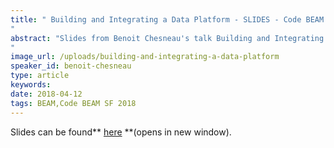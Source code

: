 ```yaml
---
title: " Building and Integrating a Data Platform - SLIDES - Code BEAM SF 2018
"
abstract: "Slides from Benoit Chesneau's talk Building and Integrating a Data Platform - Code BEAM SF 2018
"
image_url: /uploads/building-and-integrating-a-data-platform
speaker_id: benoit-chesneau
type: article
keywords: 
date: 2018-04-12
tags: BEAM,Code BEAM SF 2018
---
```

Slides can be found** <a href="/uploads/media/default/0001/01/c2104b9e51cf6e3504eece822c7e3fe26d56061e.pdf" target="_blank">here</a> **(opens in new window).
